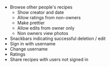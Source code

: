 - Browse other people's recipes
  - Show creator and date
  - Allow ratings from non-owners
  - Make prettier
  - Allow edits from owner only
  - Non owners view photos
- Snackbars indicating successful deletion / edit
- Sign in with username
- Change username
- Ratings
- Share recipes with users not signed in
